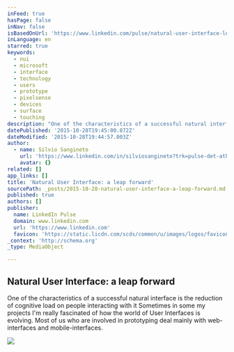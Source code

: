 ```yaml
---
inFeed: true
hasPage: false
inNav: false
isBasedOnUrl: 'https://www.linkedin.com/pulse/natural-user-interface-leap-forward-silvio-sangineto'
inLanguage: en
starred: true
keywords:
  - nui
  - microsoft
  - interface
  - technology
  - users
  - prototype
  - pixelsense
  - devices
  - surface
  - touching
description: "One of the characteristics of a successful natural interface is the reduction of cognitive load on people interacting with it Sometimes in some my projects I'm really fascinated of how the world of User Interfaces is evolving. Most of us who are involved in prototyping deal mainly with web-interfaces and mobile-interfaces."
datePublished: '2015-10-28T19:45:00.872Z'
dateModified: '2015-10-28T19:44:57.003Z'
author:
  - name: Silvio Sangineto
    url: 'https://www.linkedin.com/in/silviosangineto?trk=pulse-det-athr_prof-art_hdr'
    avatar: {}
related: []
app_links: []
title: 'Natural User Interface: a leap forward'
sourcePath: _posts/2015-10-28-natural-user-interface-a-leap-forward.md
published: true
authors: []
publisher:
  name: LinkedIn Pulse
  domain: www.linkedin.com
  url: 'https://www.linkedin.com'
  favicon: 'https://static.licdn.com/scds/common/u/images/logos/favicons/v1/favicon.ico'
_context: 'http://schema.org'
_type: MediaObject

---
```

<article style=""><h1>Natural User Interface: a leap forward</h1><p>One of the characteristics of a successful natural interface is the reduction of cognitive load on people interacting with it Sometimes in some my projects I'm really fascinated of how the world of User Interfaces is evolving. Most of us who are involved in prototyping deal mainly with web-interfaces and mobile-interfaces.</p><img src="http://m.c.lnkd.licdn.com/mpr/mpr/AAEAAQAAAAAAAAaKAAAAJDg4YTJhYjdlLTlkNTAtNDJmZS1iOTA4LTk4NmI0MWQ4NWJiOA.png" /></article>